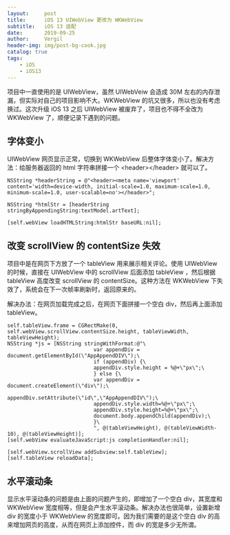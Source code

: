 ```yaml
---
layout:     post
title:      iOS 13 UIWebView 更改为 WKWebView
subtitle:   iOS 13 适配
date:       2019-09-25
author:     Vergil
header-img: img/post-bg-cook.jpg
catalog: true
tags:
    - iOS 
    - iOS13
---
```


项目中一直使用的是 UIWebView，虽然 UIWebVeiw 会造成 30M 左右的内存泄漏，但实际对自己的项目影响不大。WKWebView 的坑又很多，所以也没有考虑换过。这次升级 iOS 13 之后 UIWebView 被废弃了，项目也不得不全改为 WKWebView 了，顺便记录下遇到的问题。

## 字体变小

UIWebView 网页显示正常，切换到 WKWebView 后整体字体变小了。解决方法：给服务器返回的 html 字符串拼接一个 \<header>\</header> 就可以了。

```
NSString *headerString = @"<header><meta name='viewport' content='width=device-width, initial-scale=1.0, maximum-scale=1.0, minimum-scale=1.0, user-scalable=no'></header>";

NSString *htmlStr = [headerString stringByAppendingString:textModel.artText];

[self.webView loadHTMLString:htmlStr baseURL:nil];
```

## 改变 scrollView 的 contentSize 失效

项目中是在网页下方放了一个 tableView 用来展示相关评论。使用 UIWebView 的时候，直接在 UIWebView 中的 scrollView 后面添加 tableView ，然后根据 tableView 高度改变 scrollView 的 contentSize。这种方法在 WKWebView 下失效了，系统会在下一次帧率刷新时，返回原来的。

解决办法：在网页加载完成之后，在网页下面拼接一个空白 div，然后再上面添加 tableView。

```
self.tableView.frame = CGRectMake(0, self.webView.scrollView.contentSize.height, tableViewWidth, tableViewHeight);
NSString *js = [NSString stringWithFormat:@"\
                            var appendDiv = document.getElementById(\"AppAppendDIV\");\
                            if (appendDiv) {\
                            appendDiv.style.height = %@+\"px\";\
                            } else {\
                            var appendDiv = document.createElement(\"div\");\
                            appendDiv.setAttribute(\"id\",\"AppAppendDIV\");\
                            appendDiv.style.width=%@+\"px\";\
                            appendDiv.style.height=%@+\"px\";\
                            document.body.appendChild(appendDiv);\
                            }\
                            ", @(tableViewHeight), @(tableViewWidth-10), @(tableViewHeight)];
[self.webView evaluateJavaScript:js completionHandler:nil];
    
[self.webView.scrollView addSubview:self.tableView];
[self.tableView reloadData];
```

## 水平滚动条

显示水平滚动条的问题是由上面的问题产生的，即增加了一个空白 div，其宽度和 WKWebView 宽度相等，但是会产生水平滚动条。解决办法也很简单，设置新增 div 的宽度小于 WKWebView 的宽度即可。因为我们需要的是这个空白 div 的高来增加网页的高度，从而在网页上添加控件，而 div 的宽是多少无所谓。